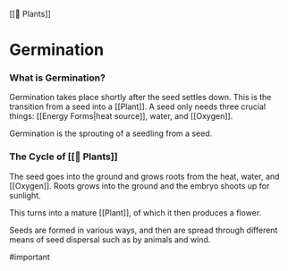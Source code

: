 [[🌱 Plants]]
# Germination
### What is Germination?
Germination takes place shortly after the seed settles down. This is the transition from a seed into a [[Plant]]. A seed only needs three crucial things: [[Energy Forms|heat source]], water, and [[Oxygen]].

Germination is the sprouting of a seedling from a seed.

### The Cycle of [[🌱 Plants]]
The seed goes into the ground and grows roots from the heat, water, and [[Oxygen]]. Roots grows into the ground and the embryo shoots up for sunlight.

This turns into a mature [[Plant]], of which it then produces a flower.

Seeds are formed in various ways, and then are spread through different means of seed dispersal such as by animals and wind.

#important 